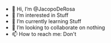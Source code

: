 - 👋 Hi, I’m @JacopoDeRosa
- 👀 I’m interested in Stuff
- 🌱 I’m currently learning Stuff
- 💞️ I’m looking to collaborate on nothing
- 📫 How to reach me: Don't

<!---
JacopoDeRosa/JacopoDeRosa is a ✨ special ✨ repository because its `README.md` (this file) appears on your GitHub profile.
You can click the Preview link to take a look at your changes.
--->
